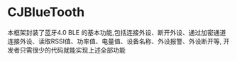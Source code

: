 # CJBlueTooth
本框架封装了蓝牙4.0 BLE 的基本功能,包括连接外设、断开外设、通过加密通道连接外设、读取RSSI值、功率值、电量值、设备名称、外设报警、外设断开等, 开发者只需很少的代码就能实现上述全部功能
